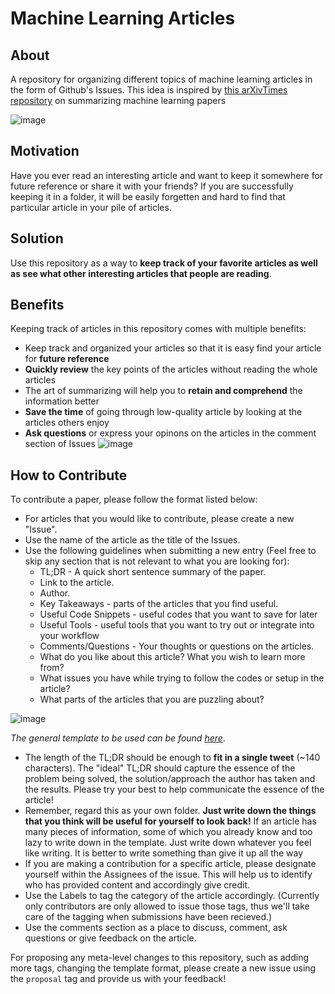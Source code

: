# Machine Learning Articles

## About

A repository for organizing different topics of machine learning articles in the form of Github's Issues. This idea is inspired by [this arXivTimes repository](https://github.com/yutarochan/arXivTimes) on summarizing machine learning papers

![image](https://github.com/khuyentran1401/machine-learning-articles/blob/master/images/Screenshot%202020-04-10%2013.15.39.png?raw=True)

## Motivation

Have you ever read an interesting article and want to keep it somewhere for future reference or share it with your friends? If you are successfully keeping it in a folder, it will be easily forgetten and hard to find that particular article in your pile of articles. 

## Solution

Use this repository as a way to **keep track of your favorite articles as well as see what other interesting articles that people are reading**. 

## Benefits
Keeping track of articles in this repository comes with multiple benefits:

* Keep track and organized your articles so that it is easy find your article for **future reference**
* **Quickly review** the key points of the articles without reading the whole articles
* The art of summarizing will help you to **retain and comprehend** the information better
* **Save the time** of going through low-quality article by looking at the articles others enjoy
* **Ask questions** or express your opinons on the articles in the comment section of Issues
![image](https://github.com/khuyentran1401/machine-learning-articles/blob/master/images/Screenshot%202020-04-10%2013.16.33.png)

## How to Contribute

To contribute a paper, please follow the format listed below:

* For articles that you would like to contribute, please create a new "Issue".
* Use the name of the article as the title of the Issues.
* Use the following guidelines when submitting a new entry (Feel free to skip any section that is not relevant to what you are looking for):
  * TL;DR - A quick short sentence summary of the paper.
  * Link to the article.
  * Author.
  * Key Takeaways - parts of the articles that you find useful.
  * Useful Code Snippets - useful codes that you want to save for later
  * Useful Tools - useful tools that you want to try out or integrate into your workflow
  * Comments/Questions - Your thoughts or questions on the articles. 
   * What do you like about this article? What you wish to learn more from?
   * What issues you have while trying to follow the codes or setup in the article?
   * What parts of the articles that you are puzzling about?
   
![image](https://github.com/khuyentran1401/machine-learning-articles/blob/master/images/Screenshot%202020-04-10%2013.47.16.png)
  
*The general template to be used can be found [here](./ISSUE_TEMPLATE.md)*.
* The length of the TL;DR should be enough to **fit in a single tweet** (~140 characters). The "ideal" TL;DR should capture the essence of the problem being solved, the solution/approach the author has taken and the results. Please try your best to help communicate the essence of the article!
* Remember, regard this as your own folder. **Just write down the things that you think will be useful for yourself to look back!** If an article has many pieces of information, some of which you already know and too lazy to write down in the template. Just write down whatever you feel like writing. It is better to write something than give it up all the way
* If you are making a contribution for a specific article, please designate yourself within the Assignees of the issue. This will help us to identify who has provided content and accordingly give credit.
* Use the Labels to tag the category of the article accordingly. (Currently only contributors are only allowed to issue those tags, thus we'll take care of the tagging when submissions have been recieved.)
* Use the comments section as a place to discuss, comment, ask questions or give feedback on the article.

For proposing any meta-level changes to this repository, such as adding more tags, changing the template format, please create a new issue using the `proposal` tag and provide us with your feedback!

